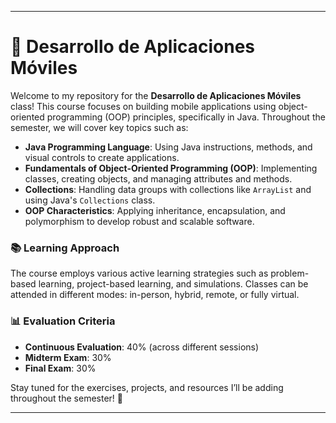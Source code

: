 
---

# 📱 Desarrollo de Aplicaciones Móviles

Welcome to my repository for the **Desarrollo de Aplicaciones Móviles** class! This course focuses on building mobile applications using object-oriented programming (OOP) principles, specifically in Java. Throughout the semester, we will cover key topics such as:

- **Java Programming Language**: Using Java instructions, methods, and visual controls to create applications.
- **Fundamentals of Object-Oriented Programming (OOP)**: Implementing classes, creating objects, and managing attributes and methods.
- **Collections**: Handling data groups with collections like `ArrayList` and using Java's `Collections` class.
- **OOP Characteristics**: Applying inheritance, encapsulation, and polymorphism to develop robust and scalable software.

### 📚 Learning Approach

The course employs various active learning strategies such as problem-based learning, project-based learning, and simulations. Classes can be attended in different modes: in-person, hybrid, remote, or fully virtual.

### 📊 Evaluation Criteria

- **Continuous Evaluation**: 40% (across different sessions)
- **Midterm Exam**: 30%
- **Final Exam**: 30%

Stay tuned for the exercises, projects, and resources I’ll be adding throughout the semester! 🚀

--- 
